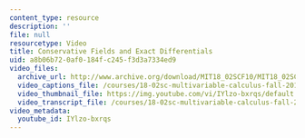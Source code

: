```yaml
---
content_type: resource
description: ''
file: null
resourcetype: Video
title: Conservative Fields and Exact Differentials
uid: a8b06b72-0af0-184f-c245-f3d3a7334ed9
video_files:
  archive_url: http://www.archive.org/download/MIT18_02SCF10/MIT18_02SCF10Rec_64_300k.mp4
  video_captions_file: /courses/18-02sc-multivariable-calculus-fall-2010/741beca639e7546ea4359ee4fb197801_IYlzo-bxrqs.vtt
  video_thumbnail_file: https://img.youtube.com/vi/IYlzo-bxrqs/default.jpg
  video_transcript_file: /courses/18-02sc-multivariable-calculus-fall-2010/480cb32fcbd03c300ecfe97614cbace8_IYlzo-bxrqs.pdf
video_metadata:
  youtube_id: IYlzo-bxrqs
---
```

